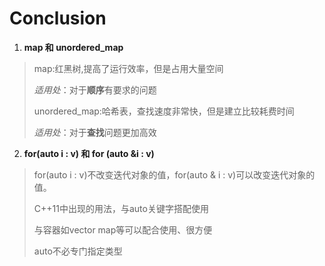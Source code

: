 # Conclusion

1. **map 和 unordered_map**

> map:红黑树,提高了运行效率，但是占用大量空间
>
> *适用处*：对于**顺序**有要求的问题
>
> unordered_map:哈希表，查找速度非常快，但是建立比较耗费时间
>
> *适用处*：对于**查找**问题更加高效 

2. **for(auto i : v) 和 for (auto &i : v)**

> for(auto i : v)不改变迭代对象的值，for(auto & i : v)可以改变迭代对象的值。
>
> C++11中出现的用法，与auto关键字搭配使用
>
> 与容器如vector map等可以配合使用、很方便
>
> auto不必专门指定类型



